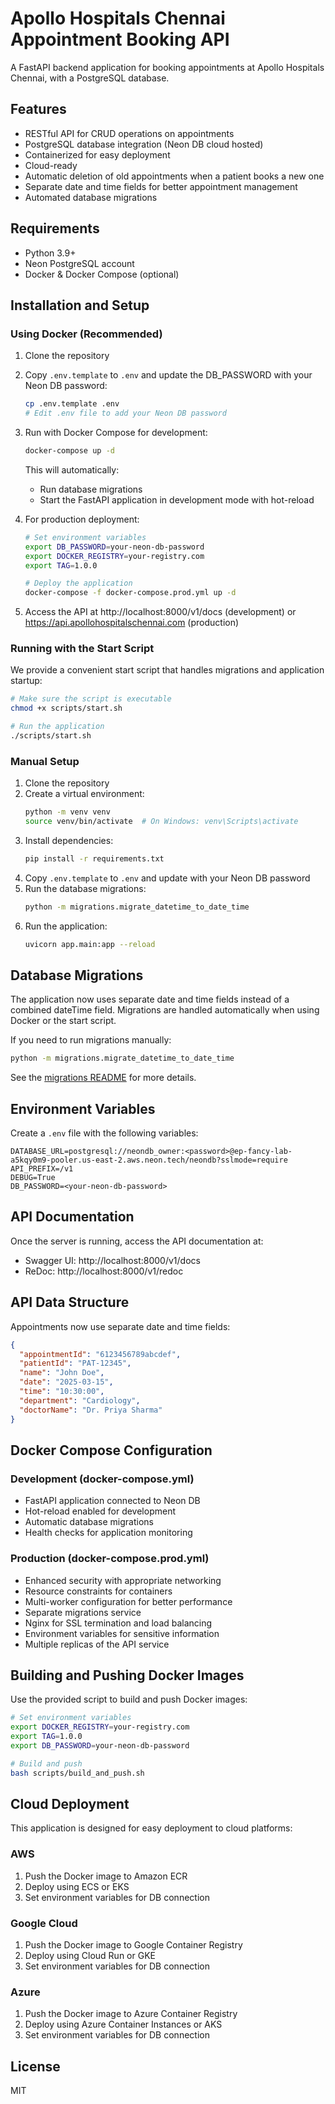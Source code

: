 # Apollo Hospitals Chennai Appointment Booking API

A FastAPI backend application for booking appointments at Apollo Hospitals Chennai, with a PostgreSQL database.

## Features

- RESTful API for CRUD operations on appointments
- PostgreSQL database integration (Neon DB cloud hosted)
- Containerized for easy deployment
- Cloud-ready
- Automatic deletion of old appointments when a patient books a new one
- Separate date and time fields for better appointment management
- Automated database migrations

## Requirements

- Python 3.9+
- Neon PostgreSQL account
- Docker & Docker Compose (optional)

## Installation and Setup

### Using Docker (Recommended)

1. Clone the repository
2. Copy `.env.template` to `.env` and update the DB_PASSWORD with your Neon DB password:
   ```bash
   cp .env.template .env
   # Edit .env file to add your Neon DB password
   ```
3. Run with Docker Compose for development:
   ```bash
   docker-compose up -d
   ```
   This will automatically:
   - Run database migrations
   - Start the FastAPI application in development mode with hot-reload

4. For production deployment:
   ```bash
   # Set environment variables
   export DB_PASSWORD=your-neon-db-password
   export DOCKER_REGISTRY=your-registry.com
   export TAG=1.0.0

   # Deploy the application
   docker-compose -f docker-compose.prod.yml up -d
   ```
5. Access the API at http://localhost:8000/v1/docs (development) or https://api.apollohospitalschennai.com (production)

### Running with the Start Script

We provide a convenient start script that handles migrations and application startup:

```bash
# Make sure the script is executable
chmod +x scripts/start.sh

# Run the application
./scripts/start.sh
```

### Manual Setup

1. Clone the repository
2. Create a virtual environment:
   ```bash
   python -m venv venv
   source venv/bin/activate  # On Windows: venv\Scripts\activate
   ```
3. Install dependencies:
   ```bash
   pip install -r requirements.txt
   ```
4. Copy `.env.template` to `.env` and update with your Neon DB password
5. Run the database migrations:
   ```bash
   python -m migrations.migrate_datetime_to_date_time
   ```
6. Run the application:
   ```bash
   uvicorn app.main:app --reload
   ```

## Database Migrations

The application now uses separate date and time fields instead of a combined dateTime field. Migrations are handled automatically when using Docker or the start script.

If you need to run migrations manually:

```bash
python -m migrations.migrate_datetime_to_date_time
```

See the [migrations README](migrations/README.md) for more details.

## Environment Variables

Create a `.env` file with the following variables:

```
DATABASE_URL=postgresql://neondb_owner:<password>@ep-fancy-lab-a5kqy0m9-pooler.us-east-2.aws.neon.tech/neondb?sslmode=require
API_PREFIX=/v1
DEBUG=True
DB_PASSWORD=<your-neon-db-password>
```

## API Documentation

Once the server is running, access the API documentation at:

- Swagger UI: http://localhost:8000/v1/docs
- ReDoc: http://localhost:8000/v1/redoc

## API Data Structure

Appointments now use separate date and time fields:

```json
{
  "appointmentId": "6123456789abcdef",
  "patientId": "PAT-12345",
  "name": "John Doe",
  "date": "2025-03-15",
  "time": "10:30:00",
  "department": "Cardiology",
  "doctorName": "Dr. Priya Sharma"
}
```

## Docker Compose Configuration

### Development (docker-compose.yml)
- FastAPI application connected to Neon DB
- Hot-reload enabled for development
- Automatic database migrations
- Health checks for application monitoring

### Production (docker-compose.prod.yml)
- Enhanced security with appropriate networking
- Resource constraints for containers
- Multi-worker configuration for better performance
- Separate migrations service
- Nginx for SSL termination and load balancing
- Environment variables for sensitive information
- Multiple replicas of the API service

## Building and Pushing Docker Images

Use the provided script to build and push Docker images:

```bash
# Set environment variables
export DOCKER_REGISTRY=your-registry.com
export TAG=1.0.0
export DB_PASSWORD=your-neon-db-password

# Build and push
bash scripts/build_and_push.sh
```

## Cloud Deployment

This application is designed for easy deployment to cloud platforms:

### AWS

1. Push the Docker image to Amazon ECR
2. Deploy using ECS or EKS
3. Set environment variables for DB connection

### Google Cloud

1. Push the Docker image to Google Container Registry
2. Deploy using Cloud Run or GKE
3. Set environment variables for DB connection

### Azure

1. Push the Docker image to Azure Container Registry
2. Deploy using Azure Container Instances or AKS
3. Set environment variables for DB connection

## License

MIT 
